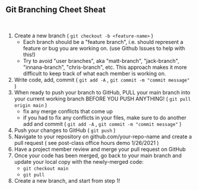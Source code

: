 ## Git Branching Cheet Sheat
​
1. Create a new branch ( `git checkout -b <feature-name>` )
    - Each branch should be a "feature branch", i.e. should represent a feature or bug you are working on. (use Github Issues to help with this!)
    - Try to avoid "user branches", aka "matt-branch", "jack-branch", "innana-branch", "chris-branch", etc. This approach makes it more difficult to keep track of what each member is working on. 
​
2. Write code, add, commit ( `git add -A` , `git commit -m "commit message"` )
​
3. When ready to push your branch to GitHub, PULL your main branch into your current working branch BEFORE YOU PUSH ANYTHING! ( `git pull origin main` ) 
    - fix any merge conflicts that come up
    - if you had to fix any conflicts in your files, make sure to do another add and commit (  `git add -A` , `git commit -m "commit message"`  )
​
4.  Push your changes to GitHub ( `git push` )
​
5. Navigate to your repository on github.com/your-repo-name and create a pull request ( see post-class office hours demo 1/26/2021 )
​
6. Have a project member review and merge your pull request on GitHub
​
7. Once your code has been merged, go back to your main branch and update your local copy with the newly-merged code:
    - `git checkout main`
    - `git pull`
​
8. Create a new branch, and start from step 1!
